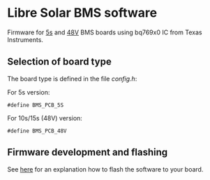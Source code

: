 # Libre Solar BMS software

Firmware for [5s](https://github.com/LibreSolar/BMS-5s) and [48V](https://github.com/LibreSolar/BMS48V) BMS boards using bq769x0 IC from Texas Instruments.

## Selection of board type

The board type is defined in the file *config.h*:

For 5s version:
```
#define BMS_PCB_5S
```

For 10s/15s (48V) version:
```
#define BMS_PCB_48V
```

## Firmware development and flashing

See [here](http://libre.solar/docs/flashing/) for an explanation how to flash the software to your board.
